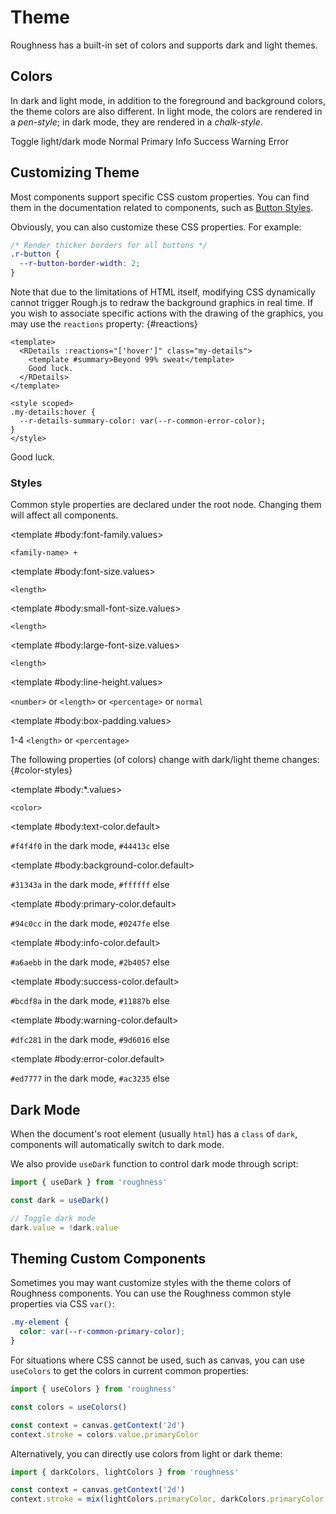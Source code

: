 <script lang="ts" setup>
import { RButton, RDetails, RSpace, RTable, RText } from 'roughness'
import VPSwitchAppearance from 'vitepress/dist/client/theme-default/components/VPSwitchAppearance.vue'
</script>

# Theme

Roughness has a built-in set of colors and supports dark and light themes.

## Colors

In dark and light mode, in addition to the foreground and background colors, the theme colors are also different. In light mode, the colors are rendered in a *pen-style*; in dark mode, they are rendered in a *chalk-style*.

<RSpace vertical>
  <RSpace>
    <VPSwitchAppearance />
    <RText>Toggle light/dark mode</RText>
  </RSpace>
  <RSpace>
    <RButton filled>Normal</RButton>
    <RButton type="primary" filled>Primary</RButton>
    <RButton type="info" filled>Info</RButton>
    <RButton type="success" filled>Success</RButton>
    <RButton type="warning" filled>Warning</RButton>
    <RButton type="error" filled>Error</RButton>
  </RSpace>
</RSpace>

## Customizing Theme

Most components support specific CSS custom properties. You can find them in the documentation related to components, such as [Button Styles](/components/button#styles).

Obviously, you can also customize these CSS properties. For example:

```css
/* Render thicker borders for all buttons */
.r-button {
  --r-button-border-width: 2;
}
```

Note that due to the limitations of HTML itself, modifying CSS dynamically cannot trigger Rough.js to redraw the background graphics in real time. If you wish to associate specific actions with the drawing of the graphics, you may use the `reactions` property: {#reactions}

```vue
<template>
  <RDetails :reactions="['hover']" class="my-details">
    <template #summary>Beyond 99% sweat</template>
    Good luck.
  </RDetails>
</template>

<style scoped>
.my-details:hover {
  --r-details-summary-color: var(--r-common-error-color);
}
</style>
```

<RDetails :reactions="['hover']" class="my-details">
  <template #summary>Beyond 99% sweat</template>
  Good luck.
</RDetails>

<style scoped>
.my-details:hover {
  --r-details-summary-color: var(--r-common-error-color);
}
</style>

### Styles

Common style properties are declared under the root node. Changing them will affect all components.

<RSpace overflow>
<RTable
  :columns="['name', 'values', 'default', 'description']"
  :rows="['font-family', 'font-size', 'small-font-size', 'large-font-size', 'line-height', 'box-padding']"
>
  <template #body:*.name="{ row }">--r-common-{{ row }}</template>

  <template #body:font-family.values>

  `<family-name> +`

  </template>
  <template #body:font-family.default>

  `'CabinSketch'`

  </template>
  <template #body:font-family.description>

  Font family of components. This is only valid for Roughness components. If you want it to take effect for the entire page, you can define the following styles:

  ```css
  body {
    font-family: var(--r-common-font-family);
  }
  ```

  </template>

  <template #body:font-size.values>

  `<length>`

  </template>
  <template #body:font-size.default>

  `16px`

  </template>
  <template #body:font-size.description>
    Font size of components.
  </template>

  <template #body:small-font-size.values>

  `<length>`

  </template>
  <template #body:small-font-size.default>

  `calc(var(--r-common-font-size) - 4px)`

  </template>
  <template #body:small-font-size.description>

  Font size of components with `size="small"`.

  Some browsers (such as Chrome on PC devices) have a minimum font size (`12px`) by default. In these environments, the font size cannot be lowered below that value.

  </template>

  <template #body:large-font-size.values>

  `<length>`

  </template>
  <template #body:large-font-size.default>

  `calc(var(--r-common-font-size) + 4px)`

  </template>
  <template #body:large-font-size.description>

  Font size of components with `size="large"`.

  </template>

  <template #body:line-height.values>

  `<number>` or `<length>` or `<percentage>` or `normal`

  </template>
  <template #body:line-height.default>

  `calc(1em + 8px)`

  </template>
  <template #body:line-height.description>
    Line height of components.
  </template>

  <template #body:box-padding.values>

  1-4 `<length>` or `<percentage>`

  </template>
  <template #body:box-padding.default>

  `0.5em calc(1em + 4px)`

  </template>
  <template #body:box-padding.description>
    Padding of components with rectangular boxes. Such as Button, or cells of Table.
  </template>
</RTable>
</RSpace>

The following properties (of colors) change with dark/light theme changes: {#color-styles}

<RSpace overflow>
<RTable
  :columns="['name', 'values', 'default', 'description']"
  :rows="['text-color', 'background-color', 'primary-color', 'info-color', 'success-color', 'warning-color', 'error-color']"
>
  <template #body:*.name="{ row }">--r-common-{{ row }}</template>

  <template #body:*.values>

  `<color>`

  </template>

  <template #body:text-color.default>

  `#f4f4f0` in the dark mode, `#44413c` else

  </template>
  <template #body:text-color.description>

  Color of foreground content such as text and borders. This is only valid for Roughness components. If you want it to take effect for the entire page, you can define the following styles:

  ```css
  body {
    color: var(--r-common-text-color);
  }
  ```

  </template>

  <template #body:background-color.default>

  `#31343a` in the dark mode, `#ffffff` else

  </template>
  <template #body:background-color.description>

  Color of background content such as backdrop and text stroke. This is only valid for Roughness components. If you want it to take effect for the entire page, you can define the following styles:

  ```css
  body {
    background-color: var(--r-common-text-color);
  }
  ```

  </template>

  <template #body:primary-color.default>

  `#94c0cc` in the dark mode, `#0247fe` else

  </template>
  <template #body:primary-color.description>

  Color of the key content on the page. Components with `type="primary"` use this color.

  </template>

  <template #body:info-color.default>

  `#a6aebb` in the dark mode, `#2b4057` else

  </template>
  <template #body:info-color.description>

  Color of auxiliary information on the page. Components with `type="info"` use this color.

  </template>

  <template #body:success-color.default>

  `#bcdf8a` in the dark mode, `#11887b` else

  </template>
  <template #body:success-color.description>

  Color of success message. Components with `type="success"` use this color.

  </template>

  <template #body:warning-color.default>

  `#dfc281` in the dark mode, `#9d6016` else

  </template>
  <template #body:warning-color.description>

  Color of warning message. Components with `type="warning"` use this color.

  </template>

  <template #body:error-color.default>

  `#ed7777` in the dark mode, `#ac3235` else

  </template>
  <template #body:error-color.description>

  Color of error message. Components with `type="error"` use this color.

  </template>
</RTable>
</RSpace>

## Dark Mode

When the document's root element (usually `html`) has a `class` of `dark`, components will automatically switch to dark mode.

We also provide `useDark` function to control dark mode through script:

```js
import { useDark } from 'roughness'

const dark = useDark()

// Toggle dark mode
dark.value = !dark.value
```

## Theming Custom Components

Sometimes you may want customize styles with the theme colors of Roughness components. You can use the Roughness common style properties via CSS `var()`:

```css
.my-element {
  color: var(--r-common-primary-color);
}
```

For situations where CSS cannot be used, such as canvas, you can use `useColors` to get the colors in current common properties:

```js
import { useColors } from 'roughness'

const colors = useColors()

const context = canvas.getContext('2d')
context.stroke = colors.value.primaryColor
```

Alternatively, you can directly use colors from light or dark theme:

```js
import { darkColors, lightColors } from 'roughness'

const context = canvas.getContext('2d')
context.stroke = mix(lightColors.primaryColor, darkColors.primaryColor, 0.5)
```

